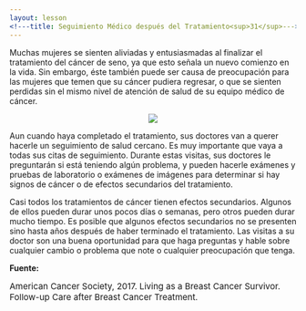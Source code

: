 ```yaml
---
layout: lesson
<!---title: Seguimiento Médico después del Tratamiento<sup>31</sup>--->
---
```


Muchas mujeres se sienten aliviadas y entusiasmadas al finalizar el tratamiento del cáncer de seno, ya que esto señala un nuevo comienzo en la vida. Sin embargo, éste también puede ser causa de preocupación para las mujeres que temen que su cáncer pudiera regresar, o que se sienten perdidas sin el mismo nivel de atención de salud de su equipo médico de cáncer.

<p align="center">
<img src="https://scnslabutsa.github.io/myhthelperEduContent/Images/followupCAre.PNG"/>	
</p>

Aun cuando haya completado el tratamiento, sus doctores van a querer hacerle un seguimiento de salud cercano. Es muy importante que vaya a todas sus citas de seguimiento. Durante estas visitas, sus doctores le preguntarán si está teniendo algún problema, y pueden hacerle exámenes y pruebas de laboratorio o exámenes de imágenes para determinar si hay signos de cáncer o de efectos secundarios del tratamiento.

Casi todos los tratamientos de cáncer tienen efectos secundarios. Algunos de ellos pueden durar unos pocos días o semanas, pero otros pueden durar mucho tiempo. Es posible que algunos efectos secundarios no se presenten sino hasta años después de haber terminado el tratamiento. Las visitas a su doctor son una buena oportunidad para que haga preguntas y hable sobre cualquier cambio o problema que note o cualquier preocupación que tenga.

**Fuente:**

<span style="font-size:15px;">American Cancer Society, 2017. Living as a Breast Cancer Survivor. Follow-up Care after Breast Cancer Treatment.</span>



